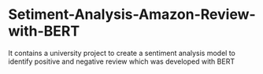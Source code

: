 # Setiment-Analysis-Amazon-Review-with-BERT
It contains a university project to create a sentiment analysis model to identify positive and negative review which was developed with BERT
